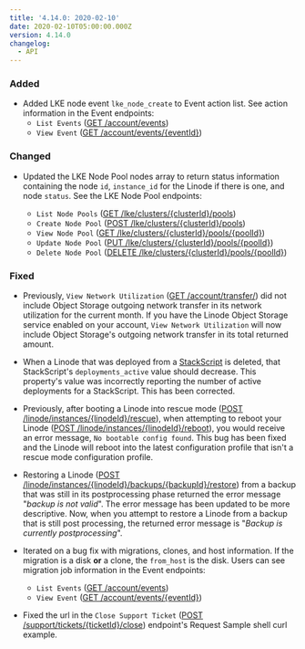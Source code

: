 ```yaml
---
title: '4.14.0: 2020-02-10'
date: 2020-02-10T05:00:00.000Z
version: 4.14.0
changelog:
  - API
---
```

### Added

- Added LKE node event `lke_node_create` to Event action list. See action information in the Event endpoints:
  - `List Events` ([GET /account/events](https://www.linode.com/docs/api/account/))
  - `View Event` ([GET /account/events/{eventId}](https://www.linode.com/docs/api/account/))

### Changed

- Updated the LKE Node Pool nodes array to return status information containing the node `id`, `instance_id` for the Linode if there is one, and node `status`. See the LKE Node Pool endpoints:

  - `List Node Pools` ([GET /lke/clusters/{clusterId}/pools](https://www.linode.com/docs/api/linode-kubernetes-engine-lke/))
  - `Create Node Pool` ([POST /lke/clusters/{clusterId}/pools](https://www.linode.com/docs/api/linode-kubernetes-engine-lke/))
  - `View Node Pool` ([GET /lke/clusters/{clusterId}/pools/{poolId}](https://www.linode.com/docs/api/linode-kubernetes-engine-lke/))
  - `Update Node Pool` ([PUT /lke/clusters/{clusterId}/pools/{poolId}](https://www.linode.com/docs/api/linode-kubernetes-engine-lke/))
  - `Delete Node Pool` ([DELETE /lke/clusters/{clusterId}/pools/{poolId}](https://www.linode.com/docs/api/linode-kubernetes-engine-lke/))

### Fixed

- Previously, `View Network Utilization` ([GET /account/transfer/](https://www.linode.com/docs/api/account/)) did not include Object Storage outgoing network transfer in its network utilization for the current month. If you have the Linode Object Storage service enabled on your account, `View Network Utilization` will now include Object Storage's outgoing network transfer in its total returned amount.

- When a Linode that was deployed from a [StackScript](https://www.linode.com/docs/api/stackscripts/) is deleted, that StackScript's `deployments_active` value should decrease. This property's value was incorrectly reporting the number of active deployments for a StackScript. This has been corrected.

- Previously, after booting a Linode into rescue mode ([POST /linode/instances/{linodeId}/rescue](https://www.linode.com/docs/api/linode-instances/)), when attempting to reboot your Linode ([POST /linode/instances/{linodeId}/reboot](https://www.linode.com/docs/api/linode-instances/)), you would receive an error message, `No bootable config found`. This bug has been fixed and the Linode will reboot into the latest configuration profile that isn't a rescue mode configuration profile.

- Restoring a Linode ([POST /linode/instances/{linodeId}/backups/{backupId}/restore](https://www.linode.com/docs/api/linode-instances/)) from a backup that was still in its postprocessing phase returned the error message "*backup is not valid*". The error message has been updated to be more descriptive. Now, when you attempt to restore a Linode from a backup that is still post processing, the returned error message is "*Backup is currently postprocessing*".

- Iterated on a bug fix with migrations, clones, and host information. If the migration is a disk **or** a clone, the `from_host` is the disk. Users can see migration job information in the Event endpoints:
  - `List Events` ([GET /account/events](https://www.linode.com/docs/api/account/))
  - `View Event` ([GET /account/events/{eventId}](https://www.linode.com/docs/api/account/))

- Fixed the url in the `Close Support Ticket` ([POST /support/tickets/{ticketId}/close](https://developers.linode.com/api/v4/support-tickets-ticket-id-close/#post)) endpoint's Request Sample shell curl example.
